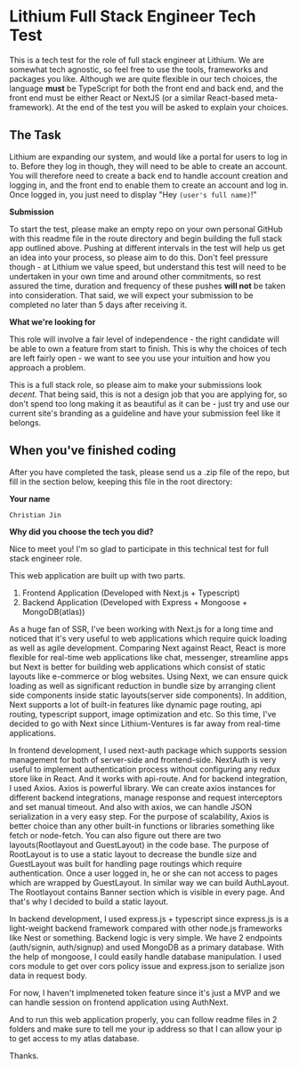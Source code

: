# **Lithium Full Stack Engineer Tech Test**

This is a tech test for the role of full stack engineer at Lithium. We are somewhat tech agnostic, so feel free to use the tools, frameworks and packages you like. Although we are quite flexible in our tech choices, the language **must** be TypeScript for both the front end and back end, and the front end must be either React or NextJS (or a similar React-based meta-framework). At the end of the test you will be asked to explain your choices. 

## The Task

Lithium are expanding our system, and would like a portal for users to log in to. Before they log in though, they will need to be able to create an account. You will therefore need to create a back end to handle account creation and logging in, and the front end to enable them to create an account and log in. Once logged in, you just need to display "Hey `(user's full name)`!"

**Submission**

To start the test, please make an empty repo on your own personal GitHub with this readme file in the route directory and begin building the full stack app outlined above. Pushing at different intervals in the test will help us get an idea into your process, so please aim to do this. Don't feel pressure though - at Lithium we value speed, but understand this test will need to be undertaken in your own time and around other commitments, so rest assured the time, duration and frequency of these pushes **will not** be taken into consideration. That said, we will expect your submission to be completed no later than 5 days after receiving it.  

**What we're looking for**

This role will involve a fair level of independence - the right candidate will be able to own a feature from start to finish. This is why the choices of tech are left fairly open - we want to see you use your intuition and how you approach a problem. 

This is a full stack role, so please aim to make your submissions look *decent*. That being said, this is not a design job that you are applying for, so don't spend too long making it as beautiful as it can be - just try and use our current site's branding as a guideline and have your submission feel like it belongs. 

## When you've finished coding

After you have completed the task, please send us a .zip file of the repo, but fill in the section below, keeping this file in the root directory:

**Your name**

`Christian Jin`

**Why did you choose the tech you did?**

Nice to meet you!
I'm so glad to participate in this technical test for full stack engineer role.

This web application are built up with two parts.
1. Frontend Application (Developed with Next.js + Typescript)
2. Backend Application (Developed with Express + Mongoose + MongoDB(atlas))

As a huge fan of SSR, I've been working with Next.js for a long time and noticed that it's very useful to web applications which require quick loading as well as agile development.
Comparing Next against React, React is more flexible for real-time web applications like chat, messenger, streamline apps but Next is better for building web applications which consist of static layouts like e-commerce or blog websites. Using Next, we can ensure quick loading as well as significant reduction in bundle size by arranging client side components inside static layouts(server side components). In addition, Next supports a lot of built-in features like dynamic page routing, api routing, typescript support, image optimization and etc.
So this time, I've decided to go with Next since Lithium-Ventures is far away from real-time applications.

In frontend development, I used next-auth package which supports session management for both of server-side and frontend-side. NextAuth is very useful to implement authentication process without configuring any redux store like in React. And it works with api-route.
And for backend integration, I used Axios. Axios is powerful library. We can create axios instances for different backend integrations, manage response and request interceptors and set manual timeout. And also with axios, we can handle JSON serialization in a very easy step. For the purpose of scalability, Axios is better choice than any other built-in functions or libraries something like fetch or node-fetch.
You can also figure out there are two layouts(Rootlayout and GuestLayout) in the code base. The purpose of RootLayout is to use a static layout to decrease the bundle size and GuestLayout was built for handling page routings which require authentication. Once a user logged in, he or she can not access to pages which are wrapped by GuestLayout. In similar way we can build AuthLayout. The Rootlayout contains Banner section which is visible in every page. And that's why I decided to build a static layout.

In backend development, I used express.js + typescript since express.js is a light-weight backend framework compared with other node.js frameworks like Nest or something. Backend logic is very simple. We have 2 endpoints (auth/signin, auth/signup) and used MongoDB as a primary database. With the help of mongoose, I could easily handle database manipulation. I used cors module to get over cors policy issue and express.json to serialize json data in request body.

For now, I haven't implmeneted token feature since it's just a MVP and we can handle session on frontend application using AuthNext.

And to run this web application properly, you can follow readme files in 2 folders and make sure to tell me your ip address so that I can allow your ip to get access to my atlas database.

Thanks.